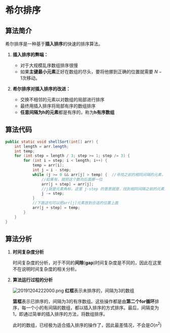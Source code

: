 # 希尔排序
## 算法简介
希尔排序是一种基于**插入排序**的快速的排序算法。

1. **插入排序的弊端：**

   - 对于大规模乱序数组排序很慢
   - 如果**主键最小元素**正好在数组的尽头，要将他挪到正确的位置就需要 $N-1$次移动。

2. **希尔排序对插入排序的改进：**

   - 交换不相邻的元素以对数组的局部进行排序
   - 最终用插入排序将局部有序的数组排序
   - **任意间隔为h的元素**都是有序的，称为**h有序数组**

## 算法代码
```java
public static void shellSort(int[] arr) {
    int length = arr.length;
    int temp;
    for (int step = length / 3; step >= 1; step /= 3) {
        for (int i = step; i < length; i++) {
            temp = arr[i];
            int j = i - step;
            while (j >= 0 && arr[j] > temp) {  //寻找之前的相同间隔的元素，有没有比arr[j]更大的数了
                //如果有，就把这个数向后面挪一位
                arr[j + step] = arr[j];
                //j就是元素角标，这里 j-step 的意思就是，找到相同间隔之前的元素角标
                j -= step;
            }
            //下面这句可以把arr[j]元素放到合适的位置上面
            arr[j + step] = temp;
        }
    }
}
```
## 算法分析

1. **时间复杂度分析**

    时间复杂度的分析，对于不同的**间隙**(**gap**)时间复杂度是不同的，因此在这里不在说明时间复杂度的相关分析。

2. **算法运行过程的分析**

    ![20191204222000.png](https://i.loli.net/2019/12/04/uRFDBjJ1HEim8YO.png)
    **红框**表示未排序的，间隔为3的数组

    **篮框**表示已排序的，间隔为3的有序数组。这些操作都是由**第二个for循环**排序，每一个小的有间隔的数组，都以插入排序的方式排序。最后，间隔变为1，即通过简单的插入排序的方法，将数组排序。

    此时的数组，已经极为适合插入排序的操作了，因此最差情况，不会是$O(n^2)$
